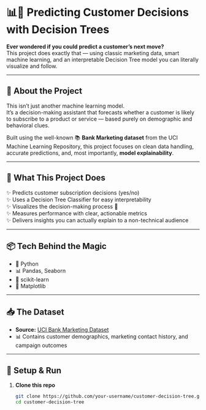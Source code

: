 # 📊🌳 Predicting Customer Decisions with Decision Trees

**Ever wondered if you could predict a customer’s next move?**  
This project does exactly that — using classic marketing data, smart machine learning, and an interpretable Decision Tree model you can literally visualize and follow.

---

## 🎯 About the Project

This isn’t just another machine learning model.  
It’s a decision-making assistant that forecasts whether a customer is likely to subscribe to a product or service — based purely on demographic and behavioral clues.

Built using the well-known 📚 **Bank Marketing dataset** from the UCI Machine Learning Repository, this project focuses on clean data handling, accurate predictions, and, most importantly, **model explainability**.

---

## 🚀 What This Project Does

✨ Predicts customer subscription decisions (yes/no)  
✨ Uses a Decision Tree Classifier for easy interpretability  
✨ Visualizes the decision-making process 🌿  
✨ Measures performance with clear, actionable metrics  
✨ Delivers insights you can actually explain to a non-technical audience  

---

## 📦 Tech Behind the Magic

- 🐍 Python  
- 📊 Pandas, Seaborn  
- 🤖 scikit-learn  
- 🎨 Matplotlib  

---

## 📥 The Dataset

- **Source:** [UCI Bank Marketing Dataset](https://archive.ics.uci.edu/ml/datasets/Bank+Marketing)  
- 📊 Contains customer demographics, marketing contact history, and campaign outcomes  

---

## 💾 Setup & Run

1. **Clone this repo**  
   ```bash
   git clone https://github.com/your-username/customer-decision-tree.git
   cd customer-decision-tree
